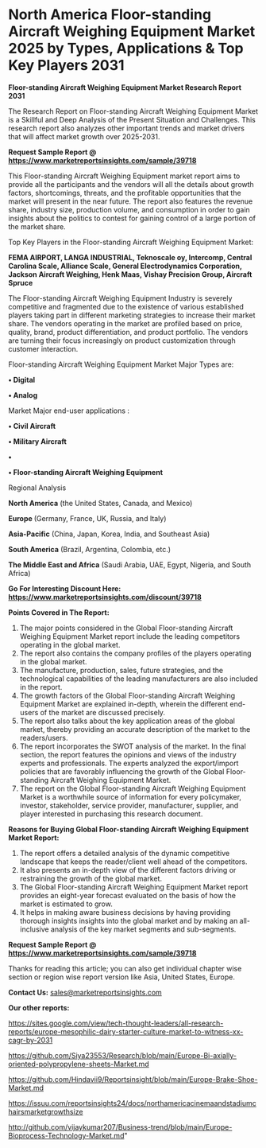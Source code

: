 # North America Floor-standing Aircraft Weighing Equipment Market 2025 by Types, Applications & Top Key Players 2031

<strong>Floor-standing Aircraft Weighing Equipment Market Research Report 2031</strong>

The Research Report on Floor-standing Aircraft Weighing Equipment Market is a Skillful and Deep Analysis of the Present Situation and Challenges. This research report also analyzes other important trends and market drivers that will affect market growth over 2025-2031.

<strong>Request Sample Report @ <a href=https://www.marketreportsinsights.com/sample/39718>https://www.marketreportsinsights.com/sample/39718</a></strong>

This Floor-standing Aircraft Weighing Equipment market report aims to provide all the participants and the vendors will all the details about growth factors, shortcomings, threats, and the profitable opportunities that the market will present in the near future. The report also features the revenue share, industry size, production volume, and consumption in order to gain insights about the politics to contest for gaining control of a large portion of the market share.

Top Key Players in the Floor-standing Aircraft Weighing Equipment Market:

<strong>FEMA AIRPORT, LANGA INDUSTRIAL, Teknoscale oy, Intercomp, Central Carolina Scale, Alliance Scale, General Electrodynamics Corporation, Jackson Aircraft Weighing, Henk Maas, Vishay Precision Group, Aircraft Spruce</strong>

The Floor-standing Aircraft Weighing Equipment Industry is severely competitive and fragmented due to the existence of various established players taking part in different marketing strategies to increase their market share. The vendors operating in the market are profiled based on price, quality, brand, product differentiation, and product portfolio. The vendors are turning their focus increasingly on product customization through customer interaction.

Floor-standing Aircraft Weighing Equipment Market Major Types are:

<strong>•  Digital

•  Analog</strong>

Market Major end-user applications :

<strong>•  Civil Aircraft

•  Military Aircraft

•  

•  Floor-standing Aircraft Weighing Equipment</strong>

Regional Analysis

</u><strong><b>North America</b></strong> (the United States, Canada, and Mexico)

<strong><b>Europe </b></strong>(Germany, France, UK, Russia, and Italy)

<strong><b>Asia-Pacific</b></strong> (China, Japan, Korea, India, and Southeast Asia)

<strong><b>South America</b></strong> (Brazil, Argentina, Colombia, etc.)

<strong><b>The Middle East and Africa</b></strong> (Saudi Arabia, UAE, Egypt, Nigeria, and South Africa)

<strong>Go For Interesting Discount Here: <a href=https://www.marketreportsinsights.com/discount/39718>https://www.marketreportsinsights.com/discount/39718</a></strong>

<strong>Points Covered in The Report:</strong>
<ol>
  <li>The major points considered in the Global Floor-standing Aircraft Weighing Equipment Market report include the leading competitors operating in the global market.</li>
  <li>The report also contains the company profiles of the players operating in the global market.</li>
  <li>The manufacture, production, sales, future strategies, and the technological capabilities of the leading manufacturers are also included in the report.</li>
  <li>The growth factors of the Global Floor-standing Aircraft Weighing Equipment Market are explained in-depth, wherein the different end-users of the market are discussed precisely.</li>
  <li>The report also talks about the key application areas of the global market, thereby providing an accurate description of the market to the readers/users.</li>
  <li>The report incorporates the SWOT analysis of the market. In the final section, the report features the opinions and views of the industry experts and professionals. The experts analyzed the export/import policies that are favorably influencing the growth of the Global Floor-standing Aircraft Weighing Equipment Market.</li>
  <li>The report on the Global Floor-standing Aircraft Weighing Equipment Market is a worthwhile source of information for every policymaker, investor, stakeholder, service provider, manufacturer, supplier, and player interested in purchasing this research document.</li>
</ol>
<strong>Reasons for Buying Global Floor-standing Aircraft Weighing Equipment Market Report:</strong>

<ol>
  <li>The report offers a detailed analysis of the dynamic competitive landscape that keeps the reader/client well ahead of the competitors.</li>
  <li>It also presents an in-depth view of the different factors driving or restraining the growth of the global market.</li>
  <li>The Global Floor-standing Aircraft Weighing Equipment Market report provides an eight-year forecast evaluated on the basis of how the market is estimated to grow.</li>
  <li>It helps in making aware business decisions by having providing thorough insights insights into the global market and by making an all-inclusive analysis of the key market segments and sub-segments.</li>
</ol>
<strong>Request Sample Report @ <a href=https://www.marketreportsinsights.com/sample/39718>https://www.marketreportsinsights.com/sample/39718</a></strong>


Thanks for reading this article; you can also get individual chapter wise section or region wise report version like Asia, United States, Europe.

<strong>Contact Us:</strong>
sales@marketreportsinsights.com

<strong>Our other reports:</strong>

<a href=https://sites.google.com/view/tech-thought-leaders/all-research-reports/europe-mesophilic-dairy-starter-culture-market-to-witness-xx-cagr-by-2031>https://sites.google.com/view/tech-thought-leaders/all-research-reports/europe-mesophilic-dairy-starter-culture-market-to-witness-xx-cagr-by-2031</a>

<a href=https://github.com/Siya23553/Research/blob/main/Europe-Bi-axially-oriented-polypropylene-sheets-Market.md>https://github.com/Siya23553/Research/blob/main/Europe-Bi-axially-oriented-polypropylene-sheets-Market.md</a>

<a href=https://github.com/Hindavii9/Reportsinsight/blob/main/Europe-Brake-Shoe-Market.md>https://github.com/Hindavii9/Reportsinsight/blob/main/Europe-Brake-Shoe-Market.md</a>

<a href=https://issuu.com/reportsinsights24/docs/northamericacinemaandstadiumchairsmarketgrowthsize>https://issuu.com/reportsinsights24/docs/northamericacinemaandstadiumchairsmarketgrowthsize</a>

<a href=http://github.com/vijaykumar207/Business-trend/blob/main/Europe-Bioprocess-Technology-Market.md>http://github.com/vijaykumar207/Business-trend/blob/main/Europe-Bioprocess-Technology-Market.md</a>"

